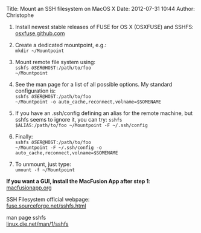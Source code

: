Title: Mount an SSH filesystem on MacOS X
Date: 2012-07-31 10:44
Author: Christophe

1. Install newest stable releases of FUSE for OS X (OSXFUSE) and SSHFS: [osxfuse.github.com](http://osxfuse.github.com)

2. Create a dedicated mountpoint, e.g.:    
<code>mkdir ~/Mountpoint</code>

3. Mount remote file system using:    
<code>sshfs $USER@$HOST:/path/to/foo ~/Mountpoint</code>

4. See the man page for a list of all possible options. My standard configuration is:     
<code>sshfs $USER@$HOST:/path/to/foo ~/Mountpoint -o auto_cache,reconnect,volname=$SOMENAME</code>

5. If you have an .ssh/config defining an alias for the remote machine, but sshfs seems to ignore it, you can try:
<code>sshfs $ALIAS:/path/to/foo ~/Mountpoint -F ~/.ssh/config</code>

6. Finally:    
<code>sshfs $USER@$HOST:/path/to/foo ~/Mountpoint -F ~/.ssh/config -o auto_cache,reconnect,volname=$SOMENAME</code>

7. To unmount, just type:   
<code>umount -f ~/Mountpoint</code>

**If you want a GUI, install the MacFusion App after step 1**:   
[macfusionapp.org](http://macfusionapp.org)

SSH Filesystem official webpage:   
[fuse.sourceforge.net/sshfs.html](http://fuse.sourceforge.net/sshfs.html)

man page sshfs   
[linux.die.net/man/1/sshfs](http://linux.die.net/man/1/sshfs)
